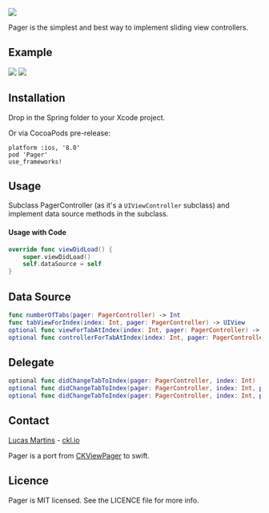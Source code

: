 ![](https://lh4.googleusercontent.com/oCGIPXlqsYTFDjgWAJ7Oejqt16fFTk07mKAyDR4uzdCC_yTU-3neXVWU8sNCe9TojRhXCGoW2v_-JOM=w2560-h1234)

Pager is the simplest and best way to implement sliding view controllers.

## Example
![](https://lh5.googleusercontent.com/_xghIQbcIaHcLTiJb4PaJ9TDPLwcCKkrPBDlVmhCz6foB63b4WAbBimhMyWtoHvi6eFbBKeZRhiv4JY=w2560-h1234)
![](https://lh4.googleusercontent.com/WBY43y8Uf7E0-nNiPsX2G2brQBlrSdbTldX3TvXZGUR_og3-F0HXh3V98nZvZESRRTOEWdEDxMIhQAY=w2560-h1234)


## Installation
Drop in the Spring folder to your Xcode project.

Or via CocoaPods pre-release:
```CocoaPods
platform :ios, '8.0'
pod 'Pager'
use_frameworks!
```

## Usage

Subclass PagerController (as it's a `UIViewController` subclass) and implement data source methods in the subclass.

#### Usage with Code

```Swift
override func viewDidLoad() {
	super.viewDidLoad()
	self.dataSource = self
}
```
## Data Source

```Swift
func numberOfTabs(pager: PagerController) -> Int
func tabViewForIndex(index: Int, pager: PagerController) -> UIView
optional func viewForTabAtIndex(index: Int, pager: PagerController) -> UIView
optional func controllerForTabAtIndex(index: Int, pager: PagerController) -> UIViewController
```

## Delegate
```Swift
optional func didChangeTabToIndex(pager: PagerController, index: Int)
optional func didChangeTabToIndex(pager: PagerController, index: Int, previousIndex: Int)
optional func didChangeTabToIndex(pager: PagerController, index: Int, previousIndex: Int, swipe: Bool)
```

## Contact

[Lucas Martins](mailto:lucoceano@ckl.io) - [ckl.io](http://www.ckl.io)

Pager is a port from [CKViewPager](https://github.com/lucoceano/CKViewPager) to swift.

## Licence
Pager is MIT licensed. See the LICENCE file for more info.
